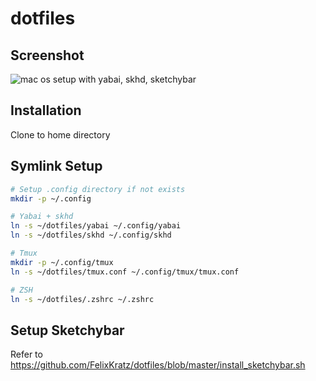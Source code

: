 # dotfiles

## Screenshot
![mac os setup with yabai, skhd, sketchybar](./setup.png)

## Installation
Clone to home directory

## Symlink Setup

```bash
# Setup .config directory if not exists
mkdir -p ~/.config

# Yabai + skhd
ln -s ~/dotfiles/yabai ~/.config/yabai
ln -s ~/dotfiles/skhd ~/.config/skhd

# Tmux
mkdir -p ~/.config/tmux
ln -s ~/dotfiles/tmux.conf ~/.config/tmux/tmux.conf

# ZSH
ln -s ~/dotfiles/.zshrc ~/.zshrc
```

## Setup Sketchybar
Refer to https://github.com/FelixKratz/dotfiles/blob/master/install_sketchybar.sh

